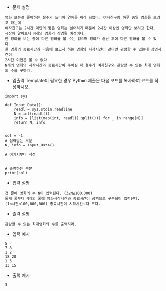 - 문제 설명
```
영화 보는걸 좋아하는 철수가 드디어 연애를 하게 되었다. 여자친구랑 하루 종일 영화를 보려고 하는데
여자친구는 2시간 미만의 짧은 영화는 싫어하기 때문에 2시간 이상인 영화만 보려고 한다.
극장에 알아보니 N개의 영화가 상영될 예정이다.
한 영화를 보는 중에 다른 영화를 볼 수는 없으며 영화가 끝난 후에 다른 영화를 볼 수 있다.
한 영화의 종료시간과 다음에 보고자 하는 영화의 시작시간이 같다면 관람할 수 있는데 상영시간이
2시간 미만은 볼 수 없다.
N개의 영화의 시작시간과 종료시간이 주어질 때 철수가 여자친구와 관람할 수 있는 최대 영화의 수를 구하라.
```
- 입출력 Template이 필요한 경우 Python 제출은 다음 코드를 복사하여 코드를 작성하시오.
```
import sys

def Input_Data():
	readl = sys.stdin.readline
	N = int(readl())
	info = [list(map(int, readl().split())) for _ in range(N)]
	return N, info


sol = -1
# 입력받는 부분
N, info = Input_Data()
 
# 여기서부터 작성


# 출력하는 부분 
print(sol)
```
- 입력 설명
```
첫 줄에 영화의 수 N이 입력된다. (3≤N≤100,000)
둘째 줄부터 N개의 줄에 영화시작시간과 종료시간이 공백으로 구분되어 입력된다.
(1≤시간≤100,000,000) 종료시간이 시작시간보다 크다.
```
- 출력 설명
```
관람할 수 있는 최대영화의 수를 출력하라.
```
- 입력 예시
```
5
7 8
1 2
18 20
1 3
13 15
```
- 출력 예시
```
3
```
